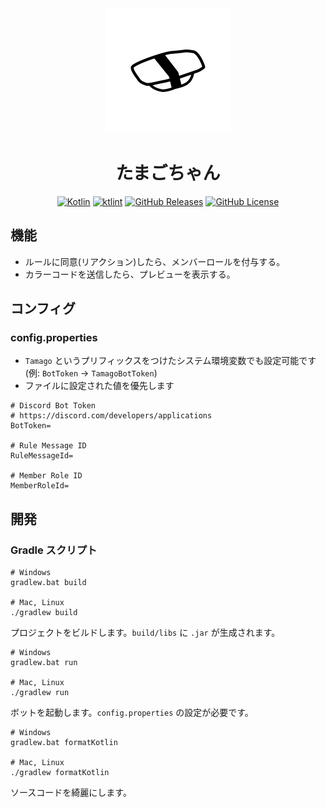 <div align="center">
  <img alt="icon" src="icon.png" width="200" />
  <h1>たまごちゃん</h1>

[![Kotlin](https://img.shields.io/badge/kotlin-1.7.10-blue.svg?logo=kotlin)](http://kotlinlang.org)
[![ktlint](https://img.shields.io/badge/code%20style-%E2%9D%A4-FF4081.svg)](https://ktlint.github.io/)
[![GitHub Releases](https://img.shields.io/github/v/release/sushi-dayo/tamago)](https://github.com/sushi-dayo/tamago/releases)
[![GitHub License](https://img.shields.io/badge/license-Apache%20License%202.0-blue.svg?style=flat)](http://www.apache.org/licenses/LICENSE-2.0)
</div>

## 機能

- ルールに同意(リアクション)したら、メンバーロールを付与する。
- カラーコードを送信したら、プレビューを表示する。

## コンフィグ

### config.properties

- `Tamago` というプリフィックスをつけたシステム環境変数でも設定可能です(例: `BotToken` → `TamagoBotToken`)
- ファイルに設定された値を優先します

```properties
# Discord Bot Token
# https://discord.com/developers/applications
BotToken=

# Rule Message ID
RuleMessageId=

# Member Role ID
MemberRoleId=
```

## 開発

### Gradle スクリプト

```shell
# Windows
gradlew.bat build

# Mac, Linux
./gradlew build
```

プロジェクトをビルドします。`build/libs` に `.jar` が生成されます。

```shell
# Windows
gradlew.bat run

# Mac, Linux
./gradlew run
```

ボットを起動します。`config.properties` の設定が必要です。

```shell
# Windows
gradlew.bat formatKotlin

# Mac, Linux
./gradlew formatKotlin
```

ソースコードを綺麗にします。
